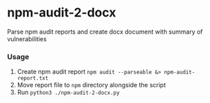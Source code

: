 # npm-audit-2-docx

Parse npm audit reports and create docx document with summary of vulnerabilities

### Usage
1. Create npm audit report ```npm audit --parseable &> npm-audit-report.txt```
2. Move report file to ```npm``` directory alongside the script
3. Run ```python3 ./npm-audit-2-docx.py```
